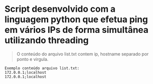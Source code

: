# Script desenvolvido com a linguagem python que efetua ping em vários IPs de forma simultânea utilizando threading
> O conteúdo do arquivo list.txt contem ip, hostname separado por ponto e virgula.
```
Exemplo conteúdo arquivo list.txt:
172.0.0.1;localhost
172.0.0.1;localhost
```
